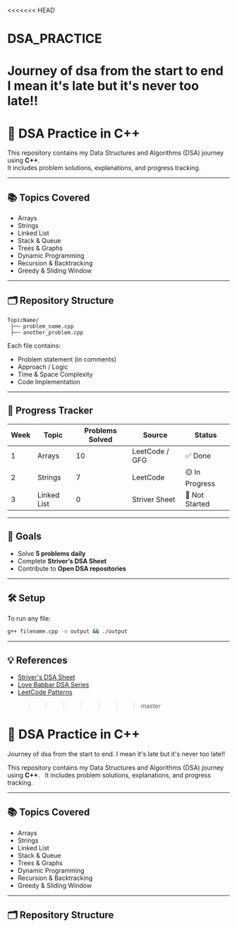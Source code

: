 <<<<<<< HEAD

# DSA_PRACTICE

# Journey of dsa from the start to end I mean it's late but it's never too late!!

# 🧠 DSA Practice in C++

This repository contains my Data Structures and Algorithms (DSA) journey using **C++**.  
It includes problem solutions, explanations, and progress tracking.

---

## 📚 Topics Covered

- Arrays
- Strings
- Linked List
- Stack & Queue
- Trees & Graphs
- Dynamic Programming
- Recursion & Backtracking
- Greedy & Sliding Window

---

## 🗂 Repository Structure

```
TopicName/
 ├── problem_name.cpp
 ├── another_problem.cpp
```

Each file contains:

- Problem statement (in comments)
- Approach / Logic
- Time & Space Complexity
- Code Implementation

---

## 🧾 Progress Tracker

| Week | Topic       | Problems Solved | Source         | Status         |
| ---- | ----------- | --------------- | -------------- | -------------- |
| 1    | Arrays      | 10              | LeetCode / GFG | ✅ Done        |
| 2    | Strings     | 7               | LeetCode       | 🟡 In Progress |
| 3    | Linked List | 0               | Striver Sheet  | 🔲 Not Started |

---

## 🚀 Goals

- Solve **5 problems daily**
- Complete **Striver’s DSA Sheet**
- Contribute to **Open DSA repositories**

---

## 🛠️ Setup

To run any file:

```bash
g++ filename.cpp -o output && ./output
```

---

## 💡 References

- [Striver's DSA Sheet](https://github.com/striver79/Strivers-SDE-Sheet)
- [Love Babbar DSA Series](https://github.com/lovebabbar/CodeHelp-DSA-Busted-Series)
- [LeetCode Patterns](https://github.com/SeanPrashad/leetcode-patterns)
  > > > > > > > master

# 🧠 DSA Practice in C++

Journey of dsa from the start to end. I mean it's late but it's never too late!!

This repository contains my Data Structures and Algorithms (DSA) journey using **C++**.  
It includes problem solutions, explanations, and progress tracking.

---

## 📚 Topics Covered

- Arrays
- Strings
- Linked List
- Stack & Queue
- Trees & Graphs
- Dynamic Programming
- Recursion & Backtracking
- Greedy & Sliding Window

---

## 🗂 Repository Structure
